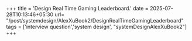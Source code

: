+++
title = 'Design Real Time Gaming Leaderboard.'
date = 2025-07-28T10:13:46+05:30
url= "/post/systemdesign/AlexXuBook2/DesignRealTimeGamingLeaderboard"
tags = ['interview question','system design', "systemDesignAlexXuBook2"]
+++

